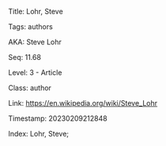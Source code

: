 Title:  Lohr, Steve

Tags:   authors

AKA:    Steve Lohr

Seq:    11.68

Level:  3 - Article

Class:  author

Link:   https://en.wikipedia.org/wiki/Steve_Lohr

Timestamp: 20230209212848

Index:  Lohr, Steve; 
